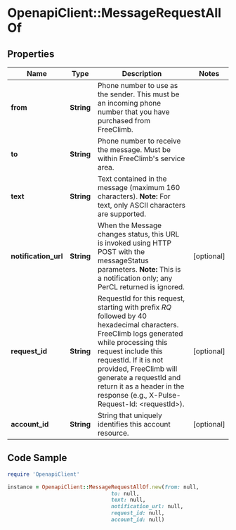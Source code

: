 # OpenapiClient::MessageRequestAllOf

## Properties

Name | Type | Description | Notes
------------ | ------------- | ------------- | -------------
**from** | **String** | Phone number to use as the sender. This must be an incoming phone number that you have purchased from FreeClimb. | 
**to** | **String** | Phone number to receive the message. Must be within FreeClimb&#39;s service area. | 
**text** | **String** | Text contained in the message (maximum 160 characters).   **Note:** For text, only ASCII characters are supported. | 
**notification_url** | **String** | When the Message changes status, this URL is invoked using HTTP POST with the messageStatus parameters.  **Note:** This is a notification only; any PerCL returned is ignored. | [optional] 
**request_id** | **String** | RequestId for this request, starting with prefix *RQ* followed by 40 hexadecimal characters. FreeClimb logs generated while processing this request include this requestId. If it is not provided, FreeClimb will generate a requestId and return it as a header in the response (e.g., X-Pulse-Request-Id: &lt;requestId&gt;). | [optional] 
**account_id** | **String** | String that uniquely identifies this account resource. | [optional] 

## Code Sample

```ruby
require 'OpenapiClient'

instance = OpenapiClient::MessageRequestAllOf.new(from: null,
                                 to: null,
                                 text: null,
                                 notification_url: null,
                                 request_id: null,
                                 account_id: null)
```


